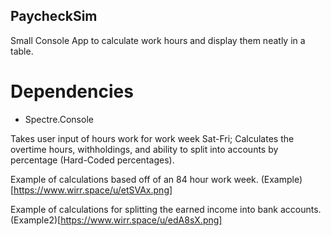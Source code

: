 ## PaycheckSim
Small Console App to calculate work hours and display them neatly in a table. 

# Dependencies
- Spectre.Console

Takes user input of hours work for work week Sat-Fri;
Calculates the overtime hours, withholdings, and ability to split into accounts by percentage (Hard-Coded percentages).

Example of calculations based off of an 84 hour work week.
(Example)[https://www.wirr.space/u/etSVAx.png]

Example of calculations for splitting the earned income into bank accounts.
(Example2)[https://www.wirr.space/u/edA8sX.png]
